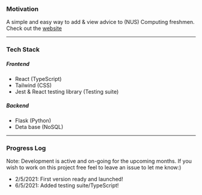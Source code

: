 ### Motivation

A simple and easy way to add & view advice to (NUS) Computing freshmen. Check out the [website](https://tlylt.github.io/from-the-future/)

---

### Tech Stack

##### Frontend

- React (TypeScript)
- Tailwind (CSS)
- Jest & React testing library (Testing suite)

##### Backend

- Flask (Python)
- Deta base (NoSQL)

---

### Progress Log

Note: Development is active and on-going for the upcoming months. If you wish to work on this project free feel to leave an issue to let me know:)

- 2/5/2021: First version ready and launched!
- 6/5/2021: Added testing suite/TypeScript!
